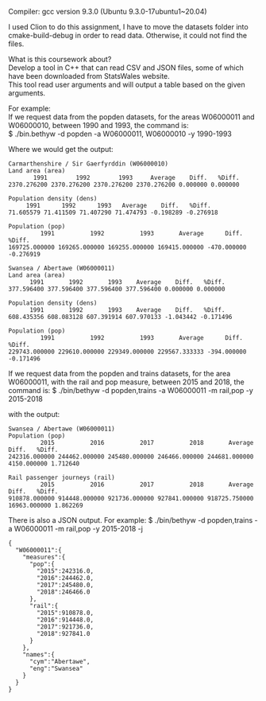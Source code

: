 Compiler: gcc version 9.3.0 (Ubuntu 9.3.0-17ubuntu1~20.04)

I used Clion to do this assignment, I have to move the datasets folder
into cmake-build-debug in order to read data. Otherwise, it could not find the files.

What is this coursework about?  
Develop a tool in C++ that can read CSV and JSON files, some of which have been downloaded from StatsWales website.  
This tool read user arguments and will output a table based on the given arguments.  

For example:  
If we request data from the popden datasets, for the areas W06000011 and W06000010, between 1990 and 1993, the command is:  
$ ./bin.bethyw -d popden -a W06000011, W06000010 -y 1990-1993  

Where we would get the output:  
```
Carmarthenshire / Sir Gaerfyrddin (W06000010)
Land area (area)
       1991        1992        1993     Average    Diff.   %Diff. 
2370.276200 2370.276200 2370.276200 2370.276200 0.000000 0.000000 

Population density (dens)
     1991      1992      1993   Average    Diff.   %Diff. 
71.605579 71.411509 71.407290 71.474793 -0.198289 -0.276918 

Population (pop)
         1991          1992          1993       Average      Diff.   %Diff. 
169725.000000 169265.000000 169255.000000 169415.000000 -470.000000 -0.276919 

Swansea / Abertawe (W06000011)
Land area (area)
      1991       1992       1993    Average    Diff.   %Diff. 
377.596400 377.596400 377.596400 377.596400 0.000000 0.000000 

Population density (dens)
      1991       1992       1993    Average    Diff.   %Diff. 
608.435356 608.083128 607.391914 607.970133 -1.043442 -0.171496 

Population (pop)
         1991          1992          1993       Average      Diff.   %Diff. 
229743.000000 229610.000000 229349.000000 229567.333333 -394.000000 -0.171496 
```

If we request data from the popden and trains datasets, for the area W06000011, with the rail and pop measure, between 2015 and 2018, the command is:
$ ./bin/bethyw -d popden,trains -a W06000011 -m rail,pop -y 2015-2018

with the output:
```
Swansea / Abertawe (W06000011)
Population (pop)
         2015          2016          2017          2018       Average       Diff.   %Diff. 
242316.000000 244462.000000 245480.000000 246466.000000 244681.000000 4150.000000 1.712640 

Rail passenger journeys (rail)
         2015          2016          2017          2018       Average        Diff.   %Diff. 
910878.000000 914448.000000 921736.000000 927841.000000 918725.750000 16963.000000 1.862269 

```

There is also a JSON output. For example:
$ ./bin/bethyw -d popden,trains -a W06000011 -m rail,pop -y 2015-2018 -j

```
{
  "W06000011":{
    "measures":{
      "pop":{
        "2015":242316.0,
        "2016":244462.0,
        "2017":245480.0,
        "2018":246466.0
      },
      "rail":{
        "2015":910878.0,
        "2016":914448.0,
        "2017":921736.0,
        "2018":927841.0
      }
    },
    "names":{
      "cym":"Abertawe",
      "eng":"Swansea"
    }
  }
}
```
